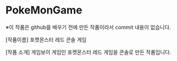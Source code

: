 # PokeMonGame

※이 작품은 github를 배우기 전에 만든 작품이라서 commit 내용이 없습니다.

[작품이름]
포켓몬스터 레드 콘솔 게임

[작품 소개]
게임보이 게임인 포켓몬스터 레드 게임을 콘솔로 만든 작품입니다.



